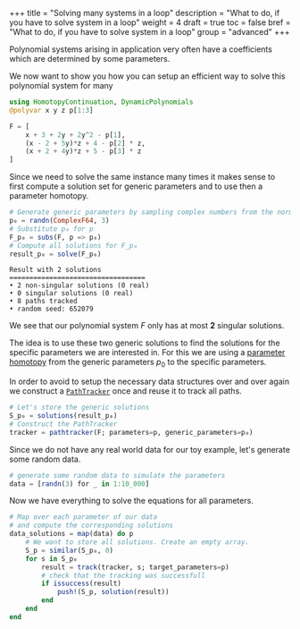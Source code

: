 +++
title = "Solving many systems in a loop"
description = "What to do, if you have to solve system in a loop"
weight = 4
draft = true
toc = false
bref =  "What to do, if you have to solve system in a loop"
group = "advanced"
+++

Polynomial systems arising in application very often have a coefficients which are determined by some parameters.

We now want to show you how you can setup an efficient way to solve this polynomial system for many 


```julia
using HomotopyContinuation, DynamicPolynomials
@polyvar x y z p[1:3]

F = [
    x + 3 + 2y + 2y^2 - p[1],
    (x - 2 + 5y)*z + 4 - p[2] * z,
    (x + 2 + 4y)*z + 5 - p[3] * z    
]

```


Since we need to solve the same instance many times it makes sense to first compute a 
solution set for generic parameters and to use then a parameter homotopy.

```julia
# Generate generic parameters by sampling complex numbers from the normal distribution
p₀ = randn(ComplexF64, 3)
# Substitute p₀ for p
F_p₀ = subs(F, p => p₀)
# Compute all solutions for F_p₀
result_p₀ = solve(F_p₀)
```

```
Result with 2 solutions
==================================
• 2 non-singular solutions (0 real)
• 0 singular solutions (0 real)
• 8 paths tracked
• random seed: 652079
```

We see that our polynomial system $F$ only has at most **2** singular solutions.

The idea is to use these two generic solutions to find the solutions for the specific parameters we are interested in.
For this we are using a [parameter homotopy](/guides/parameter-homotopies/) from the generic parameters $p_0$ to the specific parameters.

In order to avoid to setup the necessary data structures over and over again we construct a [`PathTracker`](https://www.juliahomotopycontinuation.org/HomotopyContinuation.jl/stable/path_tracker/#HomotopyContinuation.PathTracker) once
and reuse it to track all paths.
```julia
# Let's store the generic solutions
S_p₀ = solutions(result_p₀)
# Construct the PathTracker
tracker = pathtracker(F; parameters=p, generic_parameters=p₀)
```

Since we do not have any real world data for our toy example, let's generate some random data.

```julia
# generate some random data to simulate the parameters
data = [randn(3) for _ in 1:10_000]
```

Now we have everything to solve the equations for all parameters.
```julia
# Map over each parameter of our data
# and compute the corresponding solutions
data_solutions = map(data) do p
    # We want to store all solutions. Create an empty array.
    S_p = similar(S_p₀, 0)
    for s in S_p₀
        result = track(tracker, s; target_parameters=p)
        # check that the tracking was successfull
        if issuccess(result)
            push!(S_p, solution(result))
        end
    end
end
```

